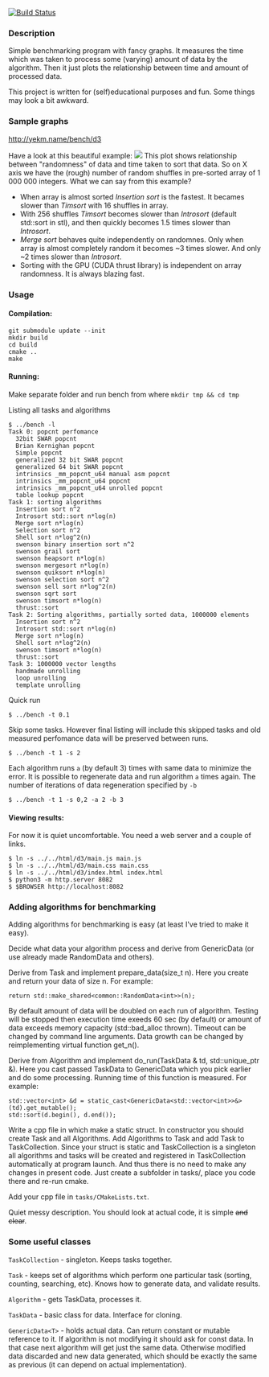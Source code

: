 [![Build Status](https://drone.io/github.com/yekm/bench/status.png)](https://drone.io/github.com/yekm/bench/latest)

### Description
Simple benchmarking program with fancy graphs. It measures the time which was
taken to process some (varying) amount of data by the algorithm. Then it just
plots the relationship between time and amount of processed data.

This project is written for (self)educational purposes and fun. Some things
may look a bit awkward.

### Sample graphs
http://yekm.name/bench/d3

Have a look at this beautiful example:
![](https://s3-eu-west-1.amazonaws.com/yekm/2014-08-26-195453_1920x1080_scrot.png)
This plot shows relationship between "randomness" of data and time taken to sort that data.
So on X axis we have the (rough) number of random shuffles in pre-sorted array of 1 000 000 integers.
What we can say from this example?
* When array is almost sorted _Insertion sort_ is the fastest. It becames slower than _Timsort_ with 16 shuffles in array.
* With 256 shuffles _Timsort_ becomes slower than _Introsort_ (default std::sort in stl), and then quickly becomes 1.5 times slower than _Introsort_.
* _Merge sort_ behaves quite independently on randomnes. Only when array is almost completely random it becomes ~3 times slower. And only ~2 times slower than _Introsort_.
* Sorting with the GPU (CUDA thrust library) is independent on array randomness. It is always blazing fast.

### Usage
#### Compilation:
```
git submodule update --init
mkdir build
cd build
cmake ..
make
```
#### Running:
Make separate folder and run bench from where
```mkdir tmp && cd tmp```

Listing all tasks and algorithms
```
$ ../bench -l
Task 0: popcnt perfomance
  32bit SWAR popcnt
  Brian Kernighan popcnt
  Simple popcnt
  generalized 32 bit SWAR popcnt
  generalized 64 bit SWAR popcnt
  intrinsics _mm_popcnt_u64 manual asm popcnt
  intrinsics _mm_popcnt_u64 popcnt
  intrinsics _mm_popcnt_u64 unrolled popcnt
  table lookup popcnt
Task 1: sorting algorithms
  Insertion sort n^2
  Introsort std::sort n*log(n)
  Merge sort n*log(n)
  Selection sort n^2
  Shell sort n*log^2(n)
  swenson binary insertion sort n^2
  swenson grail sort
  swenson heapsort n*log(n)
  swenson mergesort n*log(n)
  swenson quiksort n*log(n)
  swenson selection sort n^2
  swenson sell sort n*log^2(n)
  swenson sqrt sort
  swenson timsort n*log(n)
  thrust::sort
Task 2: Sorting algorithms, partially sorted data, 1000000 elements
  Insertion sort n^2
  Introsort std::sort n*log(n)
  Merge sort n*log(n)
  Shell sort n*log^2(n)
  swenson timsort n*log(n)
  thrust::sort
Task 3: 1000000 vector lengths
  handmade unrolling
  loop unrolling
  template unrolling
```

Quick run
```
$ ../bench -t 0.1
```

Skip some tasks. However final listing will include this skipped tasks and old
measured perfomance data will be preserved between runs.
```
$ ../bench -t 1 -s 2
```

Each algorithm runs `a` (by default 3) times with same data to minimize the error.
It is possible to regenerate data and run algorithm `a` times again. The number
of iterations of data regeneration specified by `-b`
```
$ ../bench -t 1 -s 0,2 -a 2 -b 3
```

#### Viewing results:
For now it is quiet uncomfortable. You need a web server and a couple of links.
```
$ ln -s ../../html/d3/main.js main.js
$ ln -s ../../html/d3/main.css main.css
$ ln -s ../../html/d3/index.html index.html
$ python3 -m http.server 8082
$ $BROWSER http://localhost:8082
```

### Adding algorithms for benchmarking
Adding algorithms for benchmarking is easy (at least I've tried to make it easy).

Decide what data your algorithm process and derive from GenericData<T> (or use
already made RandomData and others).

Derive from Task and implement prepare_data(size_t n). Here you create and return
your data of size n. For example:
```
return std::make_shared<common::RandomData<int>>(n);
```

By default amount of data will be doubled on each run of algorithm. Testing will
be stopped then execution time exeeds 60 sec (by default) or amount of data
exceeds memory capacity (std::bad_alloc thrown). Timeout can be changed by
command line arguments. Data growth can be changed by reimplementing virtual
function get_n().

Derive from Algorithm and implement do_run(TaskData & td, std::unique_ptr<AResult> &).
Here you cast passed TaskData to GenericData<T> which you pick earlier and do some
processing. Running time of this function is measured. For example:
```
std::vector<int> &d = static_cast<GenericData<std::vector<int>>&>(td).get_mutable();
std::sort(d.begin(), d.end());
```

Write a cpp file in which make a static struct. In constructor you should create
Task and all Algorithms. Add Algorithms to Task and add Task to TaskCollection.
Since your struct is static and TaskCollection is a singleton all algorithms and tasks
will be created and registered in TaskCollection automatically at program launch.
And thus there is no need to make any changes in present code. Just create a subfolder
in tasks/, place you code there and re-run cmake.

Add your cpp file in `tasks/CMakeLists.txt`.

Quiet messy description. You should look at actual code, it is simple <s>and clear</s>.

### Some useful classes
`TaskCollection` - singleton. Keeps tasks together.

`Task` - keeps set of algorithms which perform one particular
task (sorting, counting, searching, etc). Knows how to generate data,
and validate results.

`Algorithm` - gets TaskData, processes it.

`TaskData` - basic class for data. Interface for cloning.

`GenericData<T>` - holds actual data. Can return constant or mutable reference to it.
If algorithm is not modifying it should ask for const data. In that case next algorithm
will get just the same data. Otherwise modified data discarded and new data
generated, which should be exactly the same as previous (it can depend on actual
implementation).
